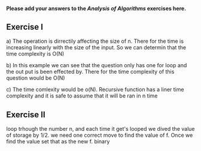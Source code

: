 #### Please add your answers to the ***Analysis of  Algorithms*** exercises here.

## Exercise I

a) The operation is dirrectily affecting the size of n. There for the time is increasing linearly with the size of the input. So we can determin that the time complexity is O(N)


b) In this example we can see that the question only has one for loop and the out put is been effected by. There for the time complexity of this question would be O(N)


c) The time comlexity would be o(N). Recursive function has a liner time complexity and it is safe to assume that it will be ran in n time 


## Exercise II
loop trhough the number n, and each time it get's looped we dived the value of storage by 1/2. we need one correct move to find the value of f. Once we find the value set that as the new f. 
binary 

